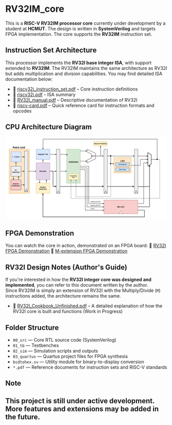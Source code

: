 # RV32IM_core

This is a **RISC-V RV32IM processor core** currently under development by a student at **HCMUT**. The design is written in **SystemVerilog** and targets FPGA implementation. The core supports the **RV32IM** instruction set.

## Instruction Set Architecture
This processor implements the **RV32I base integer ISA**, with support extended to **RV32IM**. The RV32IM maintains the same architecture as RV32I but adds multiplication and division capabilities. You may find detailed ISA documentation below:
- 📄 [riscv32i_instruction_set.pdf](./riscv32i_instruction_set.pdf) – Core instruction definitions
- 📄 [riscv32i.pdf](./riscv32i.pdf) – ISA summary
- 📄 [RV32I_manual.pdf](./RV32I_manual.pdf) – Descriptive documentation of RV32I
- 📄 [riscv-card.pdf](./riscv-card.pdf) – Quick reference card for instruction formats and opcodes


## CPU Architecture Diagram
![CPU Diagram](diagram.png)


## FPGA Demonstration
You can watch the core in action, demonstrated on an FPGA board:
🔗 [RV32I FPGA Demonstration](https://drive.google.com/drive/folders/13oYjmAOKQ4ntwubS50nfFlonobGrE5KT?usp=sharing)
🔗 [M-extension FPGA Demonstration](https://drive.google.com/drive/folders/1CxTewY_Il2OmaQB1IkkPA-PhEx3SH5Fj?usp=sharing)


## RV32I Design Notes (Author's Guide)
If you're interested in how the **RV32I integer core was designed and implemented**, you can refer to this document written by the author.  
Since RV32IM is simply an extension of RV32I with the Multiply/Divide (`M`) instructions added, the architecture remains the same.
- 📄 [RV32I_Cookbook_Unfinished.pdf](./RV32I_Cookbook_Unfinished.pdf) – A detailed explanation of how the RV32I core is built and functions (Work in Progress)


## Folder Structure
- `00_src` — Core RTL source code (SystemVerilog)
- `01_tb` — Testbenches
- `02_sim` — Simulation scripts and outputs
- `03_quartus` — Quartus project files for FPGA synthesis
- `bcdtohex.sv` — Utility module for binary-to-display conversion
- `*.pdf` — Reference documents for instruction sets and RISC-V standards

## Note
This project is still under active development. More features and extensions may be added in the future.
---

